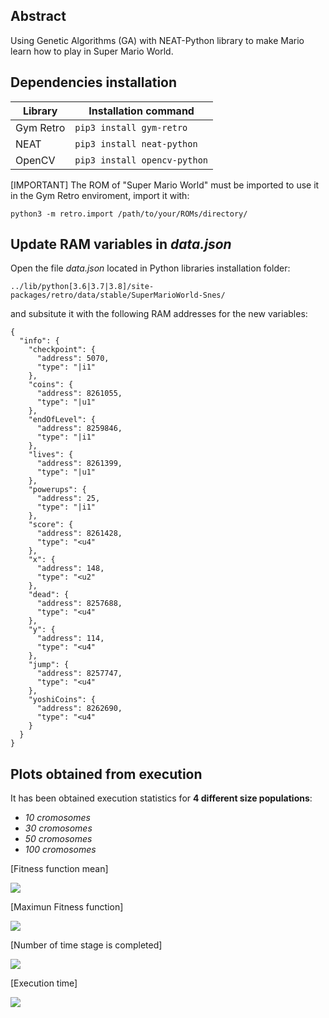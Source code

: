 ## Abstract
Using Genetic Algorithms (GA) with  NEAT-Python library to make Mario learn how to play in Super Mario World.

## Dependencies installation
 | Library | Installation command |
 | ---- | ---- |
 |Gym Retro | ```pip3 install gym-retro``` |
 |NEAT      | ```pip3 install neat-python``` |
 |OpenCV    | ```pip3 install opencv-python```|


[IMPORTANT] The ROM of "Super Mario World" must be imported to use it in the Gym Retro enviroment, import it with:

```python3 -m retro.import /path/to/your/ROMs/directory/```

## Update RAM variables in *data.json*
Open the file *data.json* located in Python libraries installation folder:

```../lib/python[3.6|3.7|3.8]/site-packages/retro/data/stable/SuperMarioWorld-Snes/```

and subsitute it with the following RAM addresses for the new variables:
```
{
  "info": {
    "checkpoint": {
      "address": 5070,
      "type": "|i1"
    },
    "coins": {
      "address": 8261055,
      "type": "|u1"
    },
    "endOfLevel": {
      "address": 8259846,
      "type": "|i1"
    },
    "lives": {
      "address": 8261399,
      "type": "|u1"
    },
    "powerups": {
      "address": 25,
      "type": "|i1"
    },
    "score": {
      "address": 8261428,
      "type": "<u4"
    },
    "x": {
      "address": 148,
      "type": "<u2"
    },
    "dead": {
      "address": 8257688,
      "type": "<u4"
    },
    "y": {
      "address": 114,
      "type": "<u4"
    },
    "jump": {
      "address": 8257747,
      "type": "<u4"
    },
    "yoshiCoins": {
      "address": 8262690,
      "type": "<u4"
    }
  }
}
```

## Plots obtained from execution
It has been obtained execution statistics for **4 different size populations**:

 - *10 cromosomes*
 - *30 cromosomes*
 - *50 cromosomes*
 - *100 cromosomes*

[Fitness function mean]

<img src="https://github.com/alrodsa/SMW_GeneticAlgorithms/blob/main/graphics/Medias%20fitness%20function.svg">

[Maximun Fitness function]

<img src="https://github.com/alrodsa/SMW_GeneticAlgorithms/blob/main/graphics/M%C3%A1ximos%20fitness%20function.svg">

[Number of time stage is completed]

<img src="https://github.com/alrodsa/SMW_GeneticAlgorithms/blob/main/graphics/N%C3%BAmero%20de%20veces%20que%20se%20supera%20el%20nivel.svg">

[Execution time]

<img src="https://github.com/alrodsa/SMW_GeneticAlgorithms/blob/main/graphics/Tiempo%20de%20ejecuci%C3%B3n.svg">


